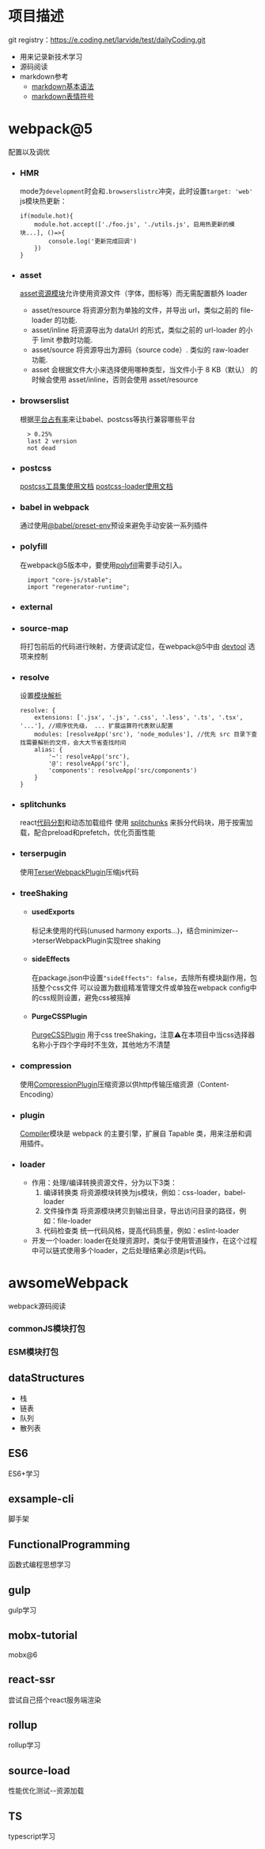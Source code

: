 # 项目描述
git registry：https://e.coding.net/larvide/test/dailyCoding.git
- 用来记录新技术学习
- 源码阅读
- markdown参考
    * [markdown基本语法](https://www.markdown.xyz/basic-syntax/)
    * [markdown表情符号](https://gist.github.com/rxaviers/7360908)

# webpack@5
配置以及调优
* ### HMR
    mode为`development`时会和`.browserslistrc`冲突，此时设置`target: 'web'`
    js模块热更新：
    ```
    if(module.hot){
        module.hot.accept(['./foo.js', './utils.js', 启用热更新的模块...], ()=>{
            console.log('更新完成回调')
        })
    }
    ```
* ### asset
    [asset资源模块](https://webpack.docschina.org/guides/asset-modules/)允许使用资源文件（字体，图标等）而无需配置额外 loader
     *  asset/resource 将资源分割为单独的文件，并导出 url，类似之前的 file-loader 的功能.
     *  asset/inline 将资源导出为 dataUrl 的形式，类似之前的 url-loader 的小于 limit 参数时功能.
     *  asset/source 将资源导出为源码（source code）. 类似的 raw-loader 功能.
     *  asset 会根据文件大小来选择使用哪种类型，当文件小于 8 KB（默认） 的时候会使用 asset/inline，否则会使用 asset/resource
* ### browserslist
    根据[平台占有率](https://caniuse.com/usage-table)来让babel、postcss等执行兼容哪些平台
    ```
      > 0.25%
      last 2 version
      not dead
    ```
* ### postcss
    [postcss工具集使用文档](https://github.com/postcss/postcss/blob/main/docs/README-cn.md)
    [postcss-loader使用文档](https://webpack.docschina.org/loaders/postcss-loader/)
* ### babel in webpack
    通过使用[@babel/preset-env](https://babeljs.io/docs/en/babel-preset-env)预设来避免手动安装一系列插件
* ### polyfill
    在webpack@5版本中，要使用[polyfill](https://babeljs.io/docs/en/babel-polyfill)需要手动引入。
    ```
      import "core-js/stable";
      import "regenerator-runtime";
    ```
* ### external
    
* ### source-map
    将打包前后的代码进行映射，方便调试定位，在webpack@5中由 [devtool](https://webpack.docschina.org/configuration/devtool/#root) 选项来控制
* ### resolve
    设置[模块解析](https://webpack.docschina.org/configuration/resolve/#root)
    ```
    resolve: {
        extensions: ['.jsx', '.js', '.css', '.less', '.ts', '.tsx', '...'], //顺序优先级， ... 扩展运算符代表默认配置
        modules: [resolveApp('src'), 'node_modules'], //优先 src 目录下查找需要解析的文件，会大大节省查找时间
        alias: {
            '~': resolveApp('src'),
            '@': resolveApp('src'),
            'components': resolveApp('src/components')
        }
    }
    ```
* ### splitchunks
    react[代码分割](https://zh-hans.reactjs.org/docs/code-splitting.html#reactlazy)和动态加载组件
    使用 [splitchunks](https://webpack.docschina.org/configuration/optimization/#optimizationsplitchunks) 来拆分代码块，用于按需加载，配合preload和prefetch，优化页面性能
* ### terserpugin
    使用[TerserWebpackPlugin](https://webpack.docschina.org/plugins/terser-webpack-plugin/)压缩js代码
* ### treeShaking
    * #### usedExports
        标记未使用的代码(unused harmony exports...)，结合minimizer-->terserWebpackPlugin实现tree shaking
    * #### sideEffects
        在package.json中设置`"sideEffects": false`，去除所有模块副作用，包括整个css文件
    可以设置为数组精准管理文件或单独在webpack config中的css规则设置，避免css被摇掉
    * #### PurgeCSSPlugin
        [PurgeCSSPlugin](https://www.npmjs.com/package/purgecss-webpack-plugin) 用于css treeShaking，注意⚠️在本项目中当css选择器名称小于四个字母时不生效，其他地方不清楚
* ### compression
    使用[CompressionPlugin](https://www.npmjs.com/package/compression-webpack-plugin)压缩资源以供http传输压缩资源（Content-Encoding）
* ### plugin
    [Compiler](https://webpack.docschina.org/api/compiler-hooks/)模块是 webpack 的主要引擎，扩展自 Tapable 类，用来注册和调用插件。
    
* ### loader
    * 作用：处理/编译转换资源文件，分为以下3类：
      1. 编译转换类
          将资源模块转换为js模块，例如：css-loader，babel-loader
      2. 文件操作类
          将资源模块拷贝到输出目录，导出访问目录的路径，例如：file-loader
      3. 代码检查类
          统一代码风格，提高代码质量，例如：eslint-loader
    * 开发一个loader:
    loader在处理资源时，类似于使用管道操作，在这个过程中可以链式使用多个loader，之后处理结果必须是js代码。
# awsomeWebpack

webpack源码阅读
### commonJS模块打包

### ESM模块打包

## dataStructures

* 栈
* 链表
* 队列
* 散列表
## ES6

ES6+学习

## exsample-cli

脚手架


## FunctionalProgramming

函数式编程思想学习


## gulp

gulp学习


## mobx-tutorial

mobx@6


## react-ssr

尝试自己搭个react服务端渲染


## rollup

rollup学习


## source-load

性能优化测试--资源加载


## TS

typescript学习






